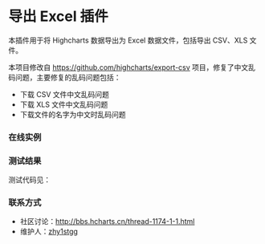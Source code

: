 导出 Excel 插件
==========

本插件用于将 Highcharts 数据导出为 Excel 数据文件，包括导出 CSV、XLS 文件。

本项目修改自 https://github.com/highcharts/export-csv 项目，修复了中文乱码问题，主要修复的乱码问题包括：

* 下载 CSV 文件中文乱码问题
* 下载 XLS 文件中文乱码问题
* 下载文件的名字为中文时乱码问题

### 在线实例


### 测试结果

测试代码见：

### 联系方式

* 社区讨论：http://bbs.hcharts.cn/thread-1174-1-1.html
* 维护人：[zhy1stgg](https://github.com/zhy1stgg)
